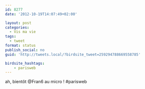 ```yaml
---
id: 8277
date: '2012-10-19T14:07:49+02:00'

layout: post
categories:
  - Vis ma vie
tags:
  - tweet
format: status
publish_social: no
guid: 'http://tweets.local/?birdsite_tweet=259294788669558785'

birdsite_hashtags:
    - parisweb
---
```


ah, bientôt @Fran6 au micro ! #parisweb